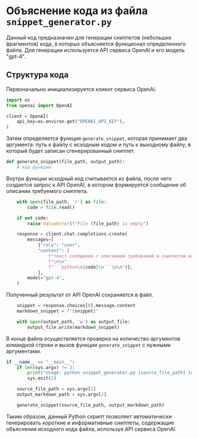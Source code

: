 # Объяснение кода из файла `snippet_generator.py`

Данный код предназначен для генерации сниппетов (небольших фрагментов) кода, в которых объясняется функционал определенного файла. Для генерации используется API сервиса OpenAI и его модель "gpt-4".

## Структура кода

Первоначально инициализируется клиент сервиса OpenAI.

```python
import os
from openai import OpenAI

client = OpenAI(
    api_key=os.environ.get("OPENAI_API_KEY"),
)
```

Затем определяется функция `generate_snippet`, которая принимает два аргумента: путь к файлу с исходным кодом и путь к выходному файлу, в который будет записан сгенерированный сниппет.

```python
def generate_snippet(file_path, output_path):
    # код функции
```

Внутри функции исходный код считывается из файла, после чего создается запрос к API OpenAI, в котором формируется сообщение об описании требуемого сниппета.

```python
    with open(file_path, 'r') as file:
        code = file.read()

    if not code:
        raise ValueError(f"File {file_path} is empty")

    response = client.chat.completions.create(
        messages=[
            {"role": "user",
            "content": (
                f"текст сообщения с описанием требований и сниппетом кода"
                f"\n\n"
                f"```python\n{code}\n```\n\n")},
            ],
        model="gpt-4",
    )
```

Полученный результат от API OpenAI сохраняется в файл.

```python
    snippet = response.choices[0].message.content
    markdown_snippet = f"{snippet}"

    with open(output_path, 'w') as output_file:
        output_file.write(markdown_snippet)
```

В конце файла осуществляется проверка на количество аргументов командной строки и вызов функции `generate_snippet` с нужными аргументами.

```python
if __name__ == "__main__":
    if len(sys.argv) != 3:
        print("Usage: python snippet_generator.py [source_file_path] [output_markdown_path]")
        sys.exit(1)

    source_file_path = sys.argv[1]
    output_markdown_path = sys.argv[2]

    generate_snippet(source_file_path, output_markdown_path)
```

Таким образом, данный Python скрипт позволяет автоматически генерировать короткие и информативные сниппеты, содержащие объяснения исходного кода файла, используя API сервиса OpenAI.